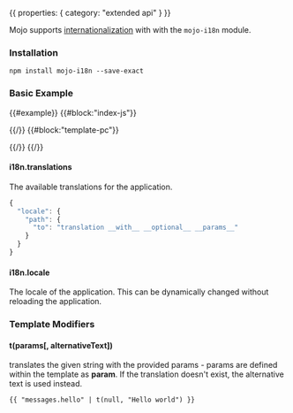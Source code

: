 {{
  properties: {
    category: "extended api"
  }
}}


Mojo supports [internationalization](http://en.wikipedia.org/wiki/Internationalization_and_localization) with with the `mojo-i18n` module. 

### Installation

```
npm install mojo-i18n --save-exact
```

### Basic Example

{{#example}}
{{#block:"index-js"}}
<!--
var Application = require("mojo-application"),
paperclip       = require("mojo-paperclip"),
views           = require("mojo-views"),
i18n            = require("mojo-i18n");


var MyApplication = Application.extend({
  plugins: [
    views,
    paperclip,
    i18n
  ]
});

var app = new MyApplication();

app.i18n.setProperties({
  locale: "es-es",
  translations: {
    "es-es": {
      languages: {
        "en-us": "Inglés",
        "es-es": "español"
      },
      home: {
        welcome: "Bienvenidos a mi página impresionante!",
        goodToSeeYou: "Me alegro de verte de nuevo __name__.",
        translateTo: "traducir en __language__"
      }
    },
    "en-us": {
      languages: {
        "es-es": "Spanish",
        "en-us": "English"
      },
      home: {
        welcome: "Welcome to my awesome web page!",
        goodToSeeYou: "Good to see you again, __name__.",
        translateTo: "translate to __language__"
      }
    }
  }
});

var HelloView = views.Base.extend({
  paper: require("./template.pc")
});


preview.element.appendChild(new HelloView({ 
  name: "liam neeson",
  setLocale: function (locale) {
    this.application.i18n.set("locale", locale);
  }
}, app).render());
-->
{{/}}
{{#block:"template-pc"}}
<!--
<div style="font: 'comic sans' #00FF00;">
  <h2>{{ "home.welcome" | t}}</h2>
  <p>{{ "home.goodToSeeYou" | t({ name: name }) }}</p>

  <input 
    type="submit" 
    class="btn btn-default" 
    value="{{ 
      'home.translateTo' | t({ 
        language: "languages.en-us" | t
      })
    }}" data-bind="{{ onClick: setLocale('en-us') }}"></input> 


  <input 
    type="submit" 
    class="btn btn-default" 
    value="{{ 
      'home.translateTo' | t({ 
        language: "languages.es-es" | t
      })
    }}" data-bind="{{ onClick: setLocale('es-es') }}"></input>

</div>
-->
{{/}}
{{/}}

#### i18n.translations

The available translations for the application.

```javascript
{
  "locale": {
    "path": {
      "to": "translation __with__ __optional__ __params__"
    }
  }
}
```

#### i18n.locale

The locale of the application. This can be dynamically changed without reloading the application.

### Template Modifiers

#### t(params[, alternativeText])

translates the given string with the provided params - params are defined within the template as __param__. If the translation doesn't exist, the alternative text is used instead.

```html
{{ "messages.hello" | t(null, "Hello world") }}
```

